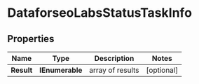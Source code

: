 # DataforseoLabsStatusTaskInfo


## Properties

| Name | Type | Description | Notes |
|------------ | ------------- | ------------- | -------------|
**Result** | **IEnumerable<DataforseoLabsStatusResultInfo>** | array of results |[optional]|